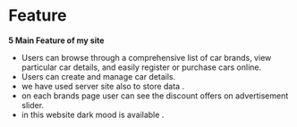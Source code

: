 # Feature


**5 Main Feature of my site**
- Users can browse through a comprehensive list of car brands, view particular car details, and easily register or purchase cars online.
- Users can create and manage car details.
- we have used server site also to store data .
- on each brands page user can see the discount offers on advertisement slider.
- in this website dark mood is available .
